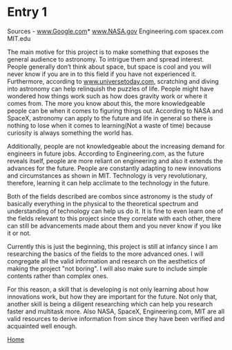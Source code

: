 # Entry 1
Sources -
www.Google.com*
www.NASA.gov
Engineering.com
spacex.com
MIT.edu

The main motive for this project is to make something that exposes the general audience to astronomy. To intrigue them and spread interest. People generally don’t think about space, but space is cool and you will never know if you are in to this field if you have not experienced it. Furthermore, according to www.universetoday.com, scratching and diving into astronomy can help relinquish the puzzles of life. People might have wondered how things work such as how does gravity work or where it comes from. The more you know about this, the more knowledgeable people can be when it comes to figuring things out. According to NASA and SpaceX, astronomy can apply to the future and life in general so there is nothing to lose when it comes to learning(Not a waste of time) because curiosity is always something the world has.

Additionally, people are not knowledgeable about the increasing demand for engineers in future jobs. According to Engineering.com, as the future reveals itself, people are more reliant on engineering and also it extends the advances for the future. People are constantly adapting to new innovations and circumstances as shown in MIT. Technology is very revolutionary, therefore, learning it can help acclimate to the technology in the future.

Both of the fields described are combos since astronomy is the study of basically everything in the physical to the theoretical spectrum and understanding of technology can help us do it. It is fine to even learn one of the fields relevant to this project since they correlate with each other, there can still be advancements made about them and you never know if you like it or not.

Currently this is just the beginning, this project is still at infancy since I am researching the basics of the fields to the more advanced ones. I will congregate all the valid information and research on the aesthetics of making the project "not boring". I will also make sure to include simple contents rather than complex ones.

For this reason, a skill that is developing is not only learning about how innovations work, but how they are important for the future. Not only that, another skill is being a diligent researching which can help you research faster and multitask more. Also NASA, SpaceX, Engineering.com, MIT are all valid resources to derive information from since they have been verified and acquainted well enough.






[Home](../README.md)
